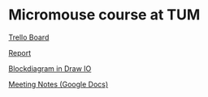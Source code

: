 # Micromouse course at TUM

[Trello Board](https://trello.com/b/sm7EVRpj/micromouse-sose23)

[Report](https://sharelatex.tum.de/project/646df56b68dc8c66182b4a07)

[Blockdiagram in Draw IO](https://app.diagrams.net/#HAminSeffo%2FMicromouse%2Fmain%2Fdraft%2Fblock_diagram.drawio)

[Meeting Notes (Google Docs)](https://docs.google.com/document/d/15_Q2Ixj2Lmlq_AvcTGPJ-TPgIymlZ5p--vSbXHm75xk/edit?usp=sharing)
